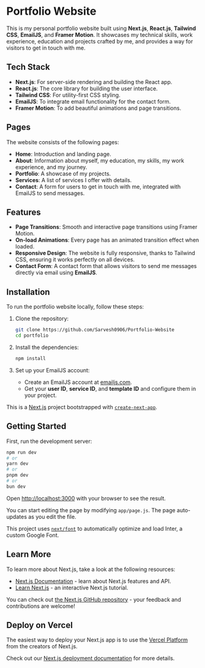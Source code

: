 # Portfolio Website

This is my personal portfolio website built using **Next.js**, **React.js**, **Tailwind CSS**, **EmailJS**, and **Framer Motion**. It showcases my technical skills, work experience, education and projects crafted by me, and provides a way for visitors to get in touch with me.

## Tech Stack
- **Next.js**: For server-side rendering and building the React app.
- **React.js**: The core library for building the user interface.
- **Tailwind CSS**: For utility-first CSS styling.
- **EmailJS**: To integrate email functionality for the contact form.
- **Framer Motion**: To add beautiful animations and page transitions.

## Pages

The website consists of the following pages:
- **Home**: Introduction and landing page.
- **About**: Information about myself, my education, my skills, my work experience, and my journey.
- **Portfolio**: A showcase of my projects.
- **Services**: A list of services I offer with details.
- **Contact**: A form for users to get in touch with me, integrated with EmailJS to send messages.

## Features
- **Page Transitions**: Smooth and interactive page transitions using Framer Motion.
- **On-load Animations**: Every page has an animated transition effect when loaded.
- **Responsive Design**: The website is fully responsive, thanks to Tailwind CSS, ensuring it works perfectly on all devices.
- **Contact Form**: A contact form that allows visitors to send me messages directly via email using **EmailJS**.

## Installation

To run the portfolio website locally, follow these steps:

1. Clone the repository:
   ```bash
   git clone https://github.com/Sarvesh0906/Portfolio-Website
   cd portfolio
   ```

2. Install the dependencies:
    ```bash
    npm install
    ```

3. Set up your EmailJS account:
    - Create an EmailJS account at [emailjs.com](https://emailjs.com).
    - Get your **user ID**, **service ID**, and **template ID** and configure them in your project.

This is a [Next.js](https://nextjs.org/) project bootstrapped with [`create-next-app`](https://github.com/vercel/next.js/tree/canary/packages/create-next-app).

## Getting Started

First, run the development server:

```bash
npm run dev
# or
yarn dev
# or
pnpm dev
# or
bun dev
```

Open [http://localhost:3000](http://localhost:3000) with your browser to see the result.

You can start editing the page by modifying `app/page.js`. The page auto-updates as you edit the file.

This project uses [`next/font`](https://nextjs.org/docs/basic-features/font-optimization) to automatically optimize and load Inter, a custom Google Font.

## Learn More

To learn more about Next.js, take a look at the following resources:

- [Next.js Documentation](https://nextjs.org/docs) - learn about Next.js features and API.
- [Learn Next.js](https://nextjs.org/learn) - an interactive Next.js tutorial.

You can check out [the Next.js GitHub repository](https://github.com/vercel/next.js/) - your feedback and contributions are welcome!

## Deploy on Vercel

The easiest way to deploy your Next.js app is to use the [Vercel Platform](https://vercel.com/new?utm_medium=default-template&filter=next.js&utm_source=create-next-app&utm_campaign=create-next-app-readme) from the creators of Next.js.

Check out our [Next.js deployment documentation](https://nextjs.org/docs/deployment) for more details.
